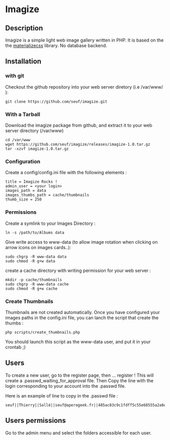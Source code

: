 # Imagize

## Description

Imagize is a simple light web image gallery written in PHP.
It is based on the the [materializecss](http://materializecss.com) library.
No database backend.

## Installation

### with git

Checkout the github repository into your web server diretory (i.e /var/www/ ):
```
git clone https://github.com/seuf/imagize.git
```
### With a Tarball

Download the imagize package from github, and extract it to your web server directory (/var/www)
```
cd /var/www
wget https://github.com/seuf/imagize/releases/imagize-1.0.tar.gz
tar -xzvf imagize-1.0.tar.gz
```

### Configuration

Create a config/config.ini file with the following elements :

```
title = Imagize Rocks !
admin_user = <your login>
images_path = data
images_thumbs_path = cache/thumbnails
thumb_size = 250
```

### Permissions

Create a symlink to your Images Directory :
```
ln -s /path/to/Albums data
```

Give write access to www-data (to allow image rotation when clicking on arrow icons on images cards..):
```
sudo chgrp -R www-data data
sudo chmod -R g+w data
```

create a cache directory with writing permission for your web server :
```
mkdir -p cache/thumbnails
sudo chgrp -R www-data cache
sudo chmod -R g+w cache
```

### Create Thumbnails

Thumbnails are not created automatically.
Once you have configured your images paths in the config.ini file, you can lanch the script that create the thumbs :
```
php scripts/create_thumbnails.php
```

You should launch this script as the www-data user, and put it in your crontab ;)


## Users

To create a new user, go to the register page, then ... register !
This will create a .passwd_waiting_for_approval file.
Then Copy the line with the login corresponding to your account into the .passwd file.

Here is an example of line to copy in the .passwd file :
```
seuf||Thierry||Sallé||seuf@aperogeek.fr||485ac83c9c1fdff5c55e68555a2a6eef
```

## Users permissions

Go to the admin menu and select the folders accessible for each user.
